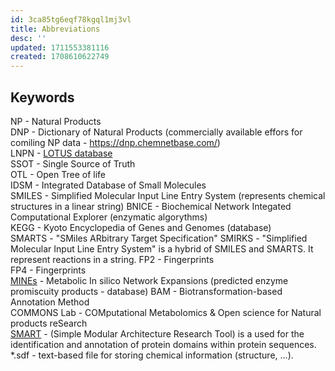 ```yaml
---
id: 3ca85tg6eqf78kgql1mj3vl
title: Abbreviations
desc: ''
updated: 1711553381116
created: 1708610622749
---
```



## Keywords
NP - Natural Products  
DNP - Dictionary of Natural Products (commercially available effors for comiling NP data - https://dnp.chemnetbase.com/)  
LNPN - [LOTUS database](https://lotus.naturalproducts.net)  
SSOT - Single Source of Truth  
OTL - Open Tree of life  
IDSM - Integrated Database of Small Molecules  
SMILES - Simplified Molecular Input Line Entry System (represents chemical structures in a linear string)
BNICE - Biochemical Network Integated Computational Explorer (enzymatic algorythms)  
KEGG - Kyoto Encyclopedia of Genes and Genomes (database)  
SMARTS - "SMiles ARbitrary Target Specification" 
SMIRKS - "Simplified Molecular Input Line Entry System" is a hybrid of SMILES and SMARTS. It represent reactions in a string. 
FP2 - Fingerprints  
FP4 - Fingerprints  
[MINEs](https://minedatabase.mcs.anl.gov/#/home) - Metabolic In silico Network Expansions (predicted enzyme promiscuity products - database)
BAM - Biotransformation-based Annotation Method  
COMMONS Lab - COMputational Metabolomics & Open science for Natural products reSearch  
[SMART](http://smart.embl-heidelberg.de/) - (Simple Modular Architecture Research Tool) is a used for the identification and annotation of protein domains within protein sequences.  
*.sdf - text-based file for storing chemical information (structure, ...).